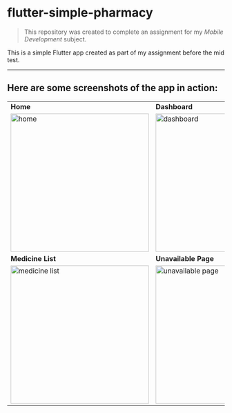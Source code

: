 # flutter-simple-pharmacy

> This repository was created to complete an assignment for my *Mobile Development* subject.

This is a simple Flutter app created as part of my assignment before the mid test.

---

## Here are some screenshots of the app in action:

<table>
  <tr>
    <td><b>Home</b></td>
    <td><b>Dashboard</b></td>
  </tr>
  <tr>
    <td><img src="https://drive.google.com/uc?export=view&id=1DxJDzRGcwmZp-VGOv90mndXog9dDzTe8" alt="home" width="320"></td>
    <td><img src="https://drive.google.com/uc?export=view&id=15A4ZWq49rpu8R5zhXuLwHwpQ4amyvdYu" alt="dashboard" width="320"></td>
  </tr>
  <tr>
    <td><b>Medicine List</b></td>
    <td><b>Unavailable Page</b></td>
  </tr>
  <tr>
    <td><img src="https://drive.google.com/uc?export=view&id=1xDMuS53iPJhbxgQ-jBYyj9yTdU2W9ylH" alt="medicine list" width="320"></td>
    <td><img src="https://drive.google.com/uc?export=view&id=1KoE_TtmXQ9eYvZodQ-Y71EHwBmuo5qAh" alt="unavailable page" width="320"></td>
  </tr>
</table>
